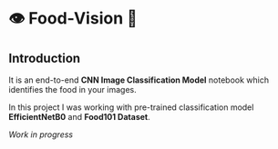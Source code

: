 # 👁️ Food-Vision 🍔

## Introduction
It is an end-to-end **CNN Image Classification Model** notebook which identifies the food in your images. 

In this project I was working with pre-trained classification model **EfficientNetB0** and **Food101 Dataset**.

*Work in progress*
